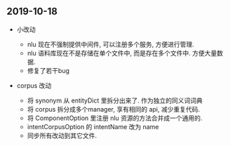 ## 2019-10-18

-   小改动
    -   nlu 现在不强制提供中间件, 可以注册多个服务, 方便进行管理.
    -   nlu 语料库现在不是存储在单个文件中, 而是存在多个文件中. 方便大量数据.
    -   修复了若干bug

-   corpus 改动
    -   将 synonym 从 entityDict 里拆分出来了. 作为独立的同义词词典
    -   将 corpus 拆分成多个manager, 享有相同的 api, 减少重复代码.
    -   将 ComponentOption 里注册 nlu 资源的方法合并成一个通用的.
    -   intentCorpusOption 的 intentName 改为 name
    -   同步所有改动到其它文件.
